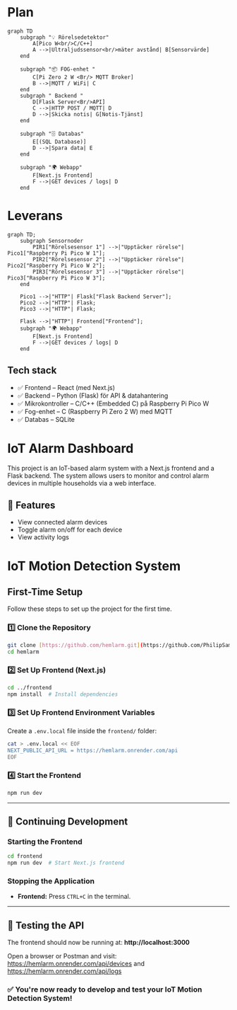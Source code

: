 # Plan
```mermaid
graph TD
    subgraph "💡 Rörelsedetektor"
        A[Pico W<br/>C/C++]
        A -->|Ultraljudssensor<br/>mäter avstånd| B[Sensorvärde]
    end

    subgraph "📦 FOG-enhet "
        C[Pi Zero 2 W <Br/> MQTT Broker]
        B -->|MQTT / WiFi| C
    end
    subgraph " Backend "
        D[Flask Server<Br/>API]
        C -->|HTTP POST / MQTT| D
        D -->|Skicka notis| G[Notis-Tjänst]
    end

    subgraph "🗄️ Databas"
        E[(SQL Database)]
        D -->|Spara data| E
    end

    subgraph "🌍 Webapp"
        F[Next.js Frontend]
        F -->|GET devices / logs| D
    end
```

# Leverans

```mermaid
graph TD;
    subgraph Sensornoder
        PIR1["Rörelsesensor 1"] -->|"Upptäcker rörelse"| Pico1["Raspberry Pi Pico W 1"];
        PIR2["Rörelsesensor 2"] -->|"Upptäcker rörelse"| Pico2["Raspberry Pi Pico W 2"];
        PIR3["Rörelsesensor 3"] -->|"Upptäcker rörelse"| Pico3["Raspberry Pi Pico W 3"];
    end

    Pico1 -->|"HTTP"| Flask["Flask Backend Server"];
    Pico2 -->|"HTTP"| Flask;
    Pico3 -->|"HTTP"| Flask;

    Flask -->|"HTTP"| Frontend["Frontend"];
    subgraph "🌍 Webapp"
        F[Next.js Frontend]
        F -->|GET devices / logs| D
    end
```

## Tech stack

- ✅ Frontend – React (med Next.js)
- ✅ Backend – Python (Flask) för API & datahantering
- ✅ Mikrokontroller – C/C++ (Embedded C) på Raspberry Pi Pico W
- ✅ Fog-enhet – C (Raspberry Pi Zero 2 W) med MQTT
- ✅ Databas – SQLite

# IoT Alarm Dashboard

This project is an IoT-based alarm system with a Next.js frontend and a Flask backend. The system allows users to monitor and control alarm devices in multiple households via a web interface.

## 🚀 Features

- View connected alarm devices
- Toggle alarm on/off for each device
- View activity logs

# IoT Motion Detection System

## First-Time Setup

Follow these steps to set up the project for the first time.

### 1️⃣ **Clone the Repository**

```bash
git clone [https://github.com/hemlarm.git](https://github.com/PhilipSamuelsson/hemlarm.git)
cd hemlarm
```

### 2️⃣ **Set Up Frontend (Next.js)**

```bash
cd ../frontend
npm install  # Install dependencies
```

### 3️⃣ **Set Up Frontend Environment Variables**

Create a `.env.local` file inside the `frontend/` folder:

```bash
cat > .env.local << EOF
NEXT_PUBLIC_API_URL = https://hemlarm.onrender.com/api
EOF
```

### 4️⃣ **Start the Frontend**

```bash
npm run dev
```

---

## 🔄 Continuing Development

### **Starting the Frontend**

```bash
cd frontend
npm run dev  # Start Next.js frontend
```

### **Stopping the Application**

- **Frontend:** Press `CTRL+C` in the terminal.

---

## 🧪 Testing the API

The frontend should now be running at: **http://localhost:3000**

Open a browser or Postman and visit:
https://hemlarm.onrender.com/api/devices
and
https://hemlarm.onrender.com/api/logs

### ✅ You're now ready to develop and test your IoT Motion Detection System!
